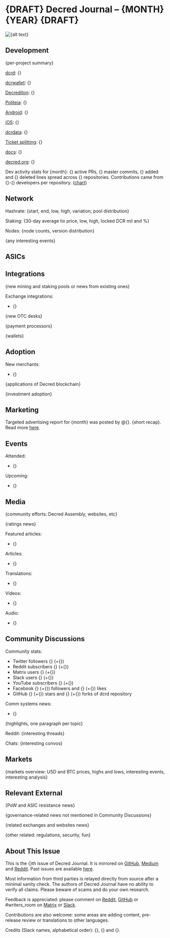 # {DRAFT} Decred Journal – {MONTH} {YEAR} {DRAFT}

![{alt text}](../img/{file.jpg} "{hover text}")

## Development

{per-project summary}

[dcrd](https://github.com/decred/dcrd): {}

[dcrwallet](https://github.com/decred/dcrwallet): {}

[Decrediton](https://github.com/decred/decrediton): {}

[Politeia](https://github.com/decred/politeia): {}

[Android](https://github.com/decred/dcrandroid): {}

[iOS](https://github.com/raedahgroup/dcrios): {}

[dcrdata](https://github.com/decred/dcrdata): {}

[Ticket splitting](https://github.com/matheusd/dcr-split-ticket-matcher): {}

[docs](https://github.com/decred/dcrdocs): {}

[decred.org](https://github.com/decred/dcrweb): {}

Dev activity stats for {month}: {} active PRs, {} master commits, {} added and {} deleted lines spread across {} repositories. Contributions came from {}-{} developers per repository. ([chart]({}))

## Network

Hashrate: {start, end, low, high, variation; pool distribution}

Staking: {30-day average tix price, low, high, locked DCR mil and %}

Nodes: {node counts, version distribution}

{any interesting events}

## ASICs

## Integrations

{new mining and staking pools or news from existing ones}

Exchange integrations:

* {}

{new OTC desks}

{payment processors}

{wallets}

## Adoption

New merchants:

* {}

{applications of Decred blockchain}

{investment adoption}

## Marketing

Targeted advertising report for {month} was posted by @{}. {short recap}. Read more [here]({link}).

## Events

Attended:

* {}

Upcoming:

* {}

## Media

{community efforts: Decred Assembly, websites, etc}

{ratings news}

Featured articles:

* {}

Articles:

* {}

Translations:

* {}

Videos:

* {}

Audio:

* {}

## Community Discussions

Community stats:

* Twitter followers {} (+{})
* Reddit subscribers {} (+{})
* Matrix users {} (+{})
* Slack users {} (+{})
* YouTube subscribers {} (+{})
* Facebook {} (+{}) followers and {} (+{}) likes
* GitHub {} (+{}) stars and {} (+{}) forks of dcrd repository

Comm systems news:

* {}

{highlights, one paragraph per topic}

Reddit: {interesting threads}

Chats: {interesting convos}

## Markets

{markets overview: USD and BTC prices, highs and lows, interesting events, interesting analysis}

## Relevant External

{PoW and ASIC resistance news}

{governance-related news not mentioned in Community Discussions}

{related exchanges and websites news}

{other related: regulations, security, fun}

## About This Issue

This is the {}th issue of Decred Journal. It is mirrored on [GitHub]({}), [Medium]({}) and [Reddit]({}). Past issues are available [here](https://xaur.github.io/decred-news/).

Most information from third parties is relayed directly from source after a minimal sanity check. The authors of Decred Journal have no ability to verify all claims. Please beware of scams and do your own research.

Feedback is appreciated: please comment on [Reddit](https://www.reddit.com/r/decred/comments/9dn9ia/decred_journal_august_2018/), [GitHub](https://github.com/xaur/decred-news/issues) or #writers_room on [Matrix](https://riot.im/app/#/room/!lbzTjhzNbIaDbuAxkS:decred.org) or [Slack](https://decred.slack.com/messages/C9HC2NVTM/).

Contributions are also welcome: some areas are adding content, pre-release review or translations to other languages.

Credits (Slack names, alphabetical order): {}, {} and {}.
